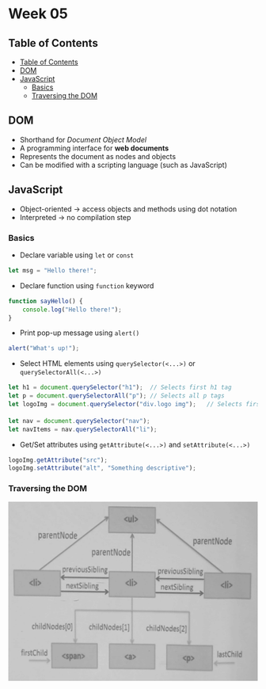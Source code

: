 # Week 05

## Table of Contents

- [Table of Contents](#table-of-contents)
- [DOM](#dom)
- [JavaScript](#javascript)
	- [Basics](#basics)
	- [Traversing the DOM](#traversing-the-dom)


## DOM

- Shorthand for _Document Object Model_
- A programming interface for **web documents**
- Represents the document as nodes and objects
- Can be modified with a scripting language (such as JavaScript)

## JavaScript

- Object-oriented → access objects and methods using dot notation
- Interpreted → no compilation step

### Basics

- Declare variable using `let` or `const`

```js
let msg = "Hello there!";
```

- Declare function using `function` keyword

```js
function sayHello() {
	console.log("Hello there!");
}
```

- Print pop-up message using `alert()`

```js
alert("What's up!");
```

- Select HTML elements using `querySelector(<...>)` or `querySelectorAll(<...>)`

```js
let h1 = document.querySelector("h1");	// Selects first h1 tag
let p = document.querySelectorAll("p");	// Selects all p tags
let logoImg = document.querySelector("div.logo img");	// Selects first img tag inside div.logo

let nav = document.querySelector("nav");
let navItems = nav.querySelectorAll("li");
```

- Get/Set attributes using `getAttribute(<...>)` and `setAttribute(<...>)`

```js
logoImg.getAttribute("src");
logoImg.setAttribute("alt", "Something descriptive");
```

### Traversing the DOM

![DOM Traversing](../doc/DOM_Traversing.jpg)
